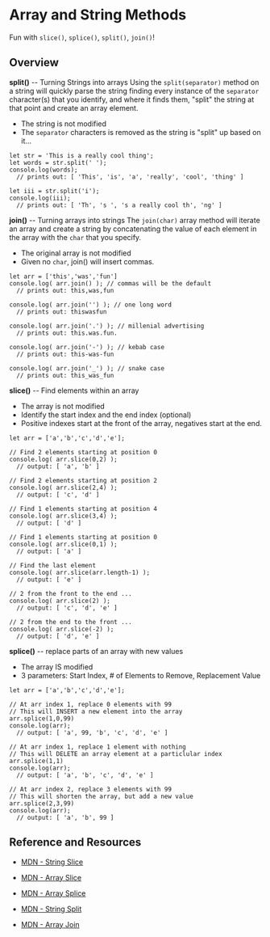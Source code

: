 # Array and String Methods

Fun with `slice()`, `splice()`, `split()`, `join()`!

## Overview

**split()** -- Turning Strings into arrays
Using the `split(separator)` method on a string will quickly parse the string finding every instance of the `separator` character(s) that you identify, and where it finds them, "split" the string at that point and create an array element.
- The string is not modified
- The `separator` characters is removed as the string is "split" up based on it...

```
let str = 'This is a really cool thing';
let words = str.split(' ');
console.log(words);
  // prints out: [ 'This', 'is', 'a', 'really', 'cool', 'thing' ]

let iii = str.split('i');
console.log(iii);
  // prints out: [ 'Th', 's ', 's a really cool th', 'ng' ]
```


**join()** -- Turning arrays into strings
The `join(char)` array method will iterate an array and create a string by concatenating the value of each element in the array with the `char` that you specify.
- The original array is not modified
- Given no `char`, join() will insert commas.

```
let arr = ['this','was','fun']
console.log( arr.join() ); // commas will be the default
  // prints out: this,was,fun
  
console.log( arr.join('') ); // one long word
  // prints out: thiswasfun
  
console.log( arr.join('.') ); // millenial advertising
  // prints out: this.was.fun.
  
console.log( arr.join('-') ); // kebab case
  // prints out: this-was-fun
  
console.log( arr.join('_') ); // snake case
  // prints out: this_was_fun
```


**slice()** -- Find elements within an array
- The array is not modified
- Identify the start index and the end index (optional)
- Positive indexes start at the front of the array, negatives start at the end.

```
let arr = ['a','b','c','d','e'];

// Find 2 elements starting at position 0
console.log( arr.slice(0,2) );
  // output: [ 'a', 'b' ]

// Find 2 elements starting at position 2
console.log( arr.slice(2,4) );
  // output: [ 'c', 'd' ]

// Find 1 elements starting at position 4
console.log( arr.slice(3,4) );
  // output: [ 'd' ]

// Find 1 elements starting at position 0
console.log( arr.slice(0,1) );
  // output: [ 'a' ]

// Find the last element
console.log( arr.slice(arr.length-1) );
  // output: [ 'e' ]

// 2 from the front to the end ...
console.log( arr.slice(2) ); 
  // output: [ 'c', 'd', 'e' ]

// 2 from the end to the front ...
console.log( arr.slice(-2) );
  // output: [ 'd', 'e' ]

```


**splice()** -- replace parts of an array with new values
- The array IS modified
- 3 parameters: Start Index, # of Elements to Remove, Replacement Value

```
let arr = ['a','b','c','d','e'];

// At arr index 1, replace 0 elements with 99
// This will INSERT a new element into the array
arr.splice(1,0,99)
console.log(arr);
  // output: [ 'a', 99, 'b', 'c', 'd', 'e' ]

// At arr index 1, replace 1 element with nothing
// This will DELETE an array element at a particlular index
arr.splice(1,1)
console.log(arr);
  // output: [ 'a', 'b', 'c', 'd', 'e' ]

// At arr index 2, replace 3 elements with 99
// This will shorten the array, but add a new value
arr.splice(2,3,99)
console.log(arr);
  // output: [ 'a', 'b', 99 ]
```


## Reference and Resources
* [MDN - String Slice](https://developer.mozilla.org/en-US/docs/Web/JavaScript/Reference/Global_Objects/String/slice)
* [MDN - Array Slice](https://developer.mozilla.org/en-US/docs/Web/JavaScript/Reference/Global_Objects/Array/slice)
* [MDN - Array Splice](https://developer.mozilla.org/en-US/docs/Web/JavaScript/Reference/Global_Objects/Array/splice)

* [MDN - String Split](https://developer.mozilla.org/en-US/docs/Web/JavaScript/Reference/Global_Objects/String/split)
* [MDN - Array Join](https://developer.mozilla.org/en-US/docs/Web/JavaScript/Reference/Global_Objects/Array/join)
